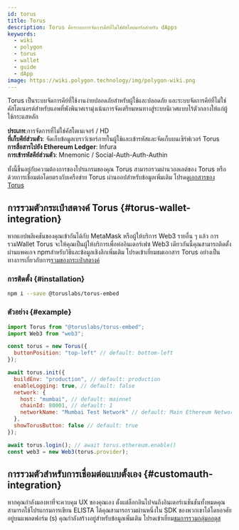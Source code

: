 ```yaml
---
id: torus
title: Torus
description: Torus คือระบบการจัดการคีย์ที่ไม่ใช่คัสโตเนอรัลสำหรับ dApps
keywords:
  - wiki
  - polygon
  - torus
  - wallet
  - guide
  - dApp
image: https://wiki.polygon.technology/img/polygon-wiki.png
---
```


Torus เป็นระบบจัดการคีย์ที่ใช้งานง่ายปลอดภัยสำหรับผู้ใช้และปลอดภัย และระบบจัดการคีย์ที่ไม่ใช่คัสโตเนอรต์สำหรับแอพที่พังพินาศเรามุ่งเน้นการจัดเตรียมหนทางสู่ระบบนิเวศแบบไร้ตัวกลางให้แก่ผู้ใช้กระแสหลัก

**ประเภท**:การจัดการที่ไม่ใช่คัสโตเนเจอร์ / HD<br/>**ที่เก็บคีย์ส่วนตัว**: จัดเก็บข้อมูลเบราว์เซอร์ภายในผู้ใช้และเข้ารหัสและจัดเก็บบนเซิร์ฟเวอร์ Torus<br/>**การสื่อสารไปยัง Ethereum Ledger**: Infura <br/>
**การเข้ารหัสคีย์ส่วนตัว**: Mnemonic / Social-Auth-Auth-Authin<br/>

ทั้งนี้ขึ้นอยู่กับความต้องการของโปรแกรมของคุณ Torus สามารถรวมผ่านวอลเลต์ของ Torus หรือด้วยการเชื่อมต่อโดยตรงกับเครือข่าย Torus ผ่านออปสำหรับข้อมูลเพิ่มเติม โปรดดู[เอกสารของ Torus](https://docs.tor.us/)

## การรวมตัวกระเป๋าสตางค์ Torus {#torus-wallet-integration}

หากแอปพลิเคชันของคุณเข้ากันได้กับ MetaMask หรือผู้ให้บริการ Web3 รายอื่น ๆ แล้ว การรวมWallet Torus จะให้คุณเป็นผู้ให้บริการเพื่อห่ออินเตอร์เฟซ Web3 เดียวกันนี้คุณสามารถติดตั้งผ่านแพคเกจ npmสำหรับวิธีและข้อมูลเชิงลึกเพิ่มเติม โปรดเข้าเยี่ยมชมเอกสาร Torus อย่างเป็นทางการเกี่ยวกับการ[รวมของกระเป๋าสตางค์](https://docs.tor.us/wallet/get-started)

### การติดตั้ง {#installation}

```bash
npm i --save @toruslabs/torus-embed
```

### ตัวอย่าง {#example}

```js title="torus-example.js"
import Torus from "@toruslabs/torus-embed";
import Web3 from "web3";

const torus = new Torus({
  buttonPosition: "top-left" // default: bottom-left
});

await torus.init({
  buildEnv: "production", // default: production
  enableLogging: true, // default: false
  network: {
    host: "mumbai", // default: mainnet
    chainId: 80001, // default: 1
    networkName: "Mumbai Test Network" // default: Main Ethereum Network
  },
  showTorusButton: false // default: true
});

await torus.login(); // await torus.ethereum.enable()
const web3 = new Web3(torus.provider);
```

## การรวมตัวสำหรับการเชื่อมต่อแบบตั้งเอง {#customauth-integration}

หากคุณกำลังมองหาที่จะควบคุม UX ของคุณเอง ตั้งแต่ล็อกอินไปจนถึงอินเตอร์เนชันชันทั้งหมดคุณสามารถใช้โปรแกรมการเขียน ELISTA ได้คุณสามารถรวมผ่านหนึ่งใน SDK ของพวกเขาได้โดยอาศัยอยู่บนแพลตฟอร์ม (s) คุณกำลังสร้างอยู่สำหรับข้อมูลเพิ่มเติม โปรดเข้าเยี่ยม[ชมการรวมกลุ่มออตุส](https://docs.tor.us/customauth/get-started)
